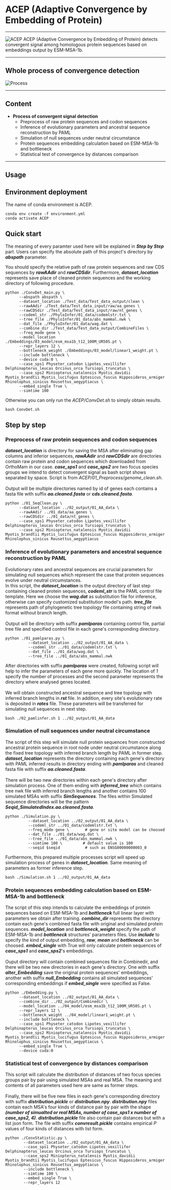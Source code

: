 # ACEP (Adaptive Convergence by Embedding of Protein)
***
![ACEP](ACEP.png)
ACEP (Adaptive Convergence by Embedding of Protein) detects convergent signal among homologous protein sequences based on embeddings output by ESM-MSA-1b. 
***
## Whole process of convergence detection
![Process](ConvCal.png)
***
## Content
- **Process of convergent signal detection**
  - Preprocess of raw protein sequences and codon sequences
  - Inference of evolutionary parameters and ancestral sequence reconstruction by PAML
  - Simulation of null sequences under neutral circumstance
  - Protein sequences embedding calculation based on ESM-MSA-1b and bottleneck
  - Statistical test of convergence by distances comparison

***
## Usage
## Environment deployment
The name of conda environment is ACEP.
```shell
conda env create -f environment.yml
conda activate ACEP
```
## Quick start
The meaning of every paramter used here will be explained in ***Step by Step*** part. Users can specify the absolute path of this project's directory by ***abspath*** parameter.
<br>

You should specify the relative path of raw protein sequences and raw CDS sequences by ***rawAAdir*** and ***rawCDSdir***. Furthermore, ***dataset_location*** represents save place of cleaned protein sequences and the working directory of following procedure.
```shell
python ./ConvDet_main.py \
      --abspath abspath \
      --dataset_location ./Test_data/Test_data_output/clean \
      --rawAAdir ./Test_data/Test_data_input/raw/aa_genes \
      --rawCDSdir ./Test_data/Test_data_input/raw/nt_genes \
      --codeml_str ./PhyloInfer/01_data/codemlstr.txt \
      --tree_file ./PhyloInfer/01_data/abs_mammal.nwk \
      --dat_file ./PhyloInfer/01_data/wag.dat \
      --combine_dir ./Test_data/Test_data_output/CombineFiles \
      --freq_mode gene \
      --model_location ./Embeddings/03_model/esm_msa1b_t12_100M_UR50S.pt \
      --repr_layers 12 \
      --bottleneck_weight ./Embeddings/03_model/linear1_weight.pt \
      --include bottleneck \
      --device cuda:0 \
      --case_sps1 Physeter_catodon Lipotes_vexillifer Delphinapterus_leucas Orcinus_orca Tursiops_truncatus \
      --case_sps2 Miniopterus_natalensis Myotis_davidii Myotis_brandtii Myotis_lucifugus Eptesicus_fuscus Hipposideros_armiger Rhinolophus_sinicus Rousettus_aegyptiacus \
      --embed_single True \
      --simtime 100
```
Otherwise you can only run the *ACEP/ConvDet.sh* to simply obtain results.
```shell
bash ConvDet.sh
```

## Step by step
### Preprocess of raw protein sequences and codon sequences
***dataset_location*** is directory for saving the MSA after eliminating gap columns and inferior sequences, ***rawAAdir*** and ***rawCDSdir*** are directories contain raw protein and codon sequences which downloaded from OrthoMam in our case. ***case_sps1*** and ***case_sps2*** are two focus species groups we intend to detect convergent signal as bash script shows separated by space. Script is from *ACEP/01_Preprocess/genome_clean.sh*.
<br><br>
Output will be multiple directories named by id of genes each contains a fasta file with suffix ***aa.cleaned.fasta*** or ***cds.cleaned.fasta***.
```shell
python ./01_SeqClean.py \
	  --dataset_location ../02_output/01_AA_data \
	  --rawAAdir ../01_data/aa_genes \
	  --rawCDSdir ../01_data/nt_genes \
	  --case_sps1 Physeter_catodon Lipotes_vexillifer Delphinapterus_leucas Orcinus_orca Tursiops_truncatus \
	  --case_sps2 Miniopterus_natalensis Myotis_davidii Myotis_brandtii Myotis_lucifugus Eptesicus_fuscus Hipposideros_armiger Rhinolophus_sinicus Rousettus_aegyptiacus
```
### Inference of evolutionary parameters and ancestral sequence reconstruction by PAML
Evolutionary rates and ancestral sequences are crucial parameters for simulating null sequences which represent the case that protein sequences evolve under neutral circumstances.
<br>
In this script, the ***dataset_location*** is the output directory of last step containing cleaned protein sequences, ***codeml_str*** is the PAML control file template. Here we choose the ***wag.dat*** as substitution file for inference, otherwise can specify customized substitution model's path. ***tree_file*** represents path of phylogenetic tree topology file containing string of nwk format without branch length.
<br><br>
Output will be directory with suffix ***pamlparas*** containing control file, partial tree file and specified control file in each gene's corresponding directory. 
```shell
python ./01_pamlparas.py \
          --dataset_location ../02_output/01_AA_data \
          --codeml_str ../01_data/codemlstr.txt \
          --dat_file ../01_data/wag.dat \
          --tree_file ../01_data/abs_mammal.nwk
```
After directories with suffix ***pamlparas*** were created, following script will help to infer the parameters of each gene more quickly. The location of *1* specify the number of processes and the second parameter represents the directory where analysed genes located.
<br><br>
We will obtain constructed ancestral sequence and tree topology with inferred branch lengths in ***rst*** file. In addition, every site's evolutionary rate is deposited in ***rates*** file. These parameters will be transferred for simulating null sequences in next step.
```shell
bash ./02_pamlinfer.sh 1 ../02_output/01_AA_data
```

### Simulation of null sequences under neutral circumstance
The script of this step will simulate null protein sequences from constructed ancestral protein sequence in root node under neutral circumstance along the fixed tree topology with inferred branch length by PAML in former step.
***dataset_location*** represents the directory containing each gene's directory with PAML inferred results in directory ending with ***pamlparas*** and cleaned fasta file with suffix ***aa.cleaned.fasta***.
<br><br>
There will be two new directories within each gene's directory after simulation process. One of them ending with ***inferred_tree*** which contains tree nwk file with inferred branch lengths and another contains 100 simulated MSAs with suffix ***SimSequences***. The files within Simulated sequence directories will be the pattern ***Seqid_SimulatedIndex.aa.cleaned.fasta***.
```shell
python ./Simulation.py \
          --dataset_location ../02_output/01_AA_data \
          --codeml_str ../01_data/codemlstr.txt \
          --freq_mode gene \       # gene or site model can be choosed
          --dat_file ../01_data/wag.dat \
          --tree_file ../01_data/abs_mammal.nwk \
          --simtime 100 \         # default value is 100
          --seqid $seqid           # such as ENSG00000000003_0
```
Furthermore, this prepared multiple processes script will speed up simulation process of genes in ***dataset_location***. Same meaning of parameters as former inference step.
```shell
bash ./Simulation.sh 1 ../02_output/01_AA_data
```

### Protein sequences embedding calculation based on ESM-MSA-1b and bottleneck
The script of this step intends to calculate the embeddings of protein sequences based on ESM-MSA-1b and ***bottleneck*** full linear layer with parameters we obtain after training. ***combine_dir*** represents the directory contain each gene's combined fasta file with original and simulated protein sequences. ***model_location*** and ***bottleneck_weight*** specify the path of ESM-MSA-1b and ***bottleneck*** structures' parameters files. Use ***include*** to specify the kind of output embedding, ***raw***, ***mean*** and ***bottleneck*** can be choosed. ***embed_single*** with True will only calculate protein sequences of ***case_sps1*** and ***case_sps2***'s embeddings.
<br><br>
Ouput directory will contain combined sequences file in Combinedir, and there will be two new directories in each gene's directory. One with suffix ***alter_Embedding*** save the original protein sequences' embeddings, another with suffix ***null_Embedding*** contains all simulated sequences' corresponding embeddings if ***embed_single*** were specified as False.
```shell
python ./Embedding.py \
      --dataset_location ../02_output/01_AA_data \
      --combine_dir ../02_output/Combinedir \
      --model_location ../04_model/esm_msa1b_t12_100M_UR50S.pt \
      --repr_layers 12 \
      --bottleneck_weight ../04_model/linear1_weight.pt \
      --include bottleneck \
      --case_sps1 Physeter_catodon Lipotes_vexillifer Delphinapterus_leucas Orcinus_orca Tursiops_truncatus \
      --case_sps2 Miniopterus_natalensis Myotis_davidii Myotis_brandtii Myotis_lucifugus Eptesicus_fuscus Hipposideros_armiger Rhinolophus_sinicus Rousettus_aegyptiacus \
      --embed_single True \
      --device cuda:0

```
### Statistical test of convergence by distances comparison
This script will calculate the distribution of distances of two focus species groups pair by pair using simulated MSAs and real MSA. The meaning and contents of all parameters used here are same as former steps.
<br><br>
Finally, there will be five new files in each gene's corresponding directory with suffix ***distribution.pickle*** or ***distribution.npy***. ***distribution.npy*** files contain each MSA's four kinds of distance pair by pair with the shape ***(number of simualted or real MSAs, number of case_sps1 x number of  case_sps2, 4)***. ***distribution.pickle*** file also contain pair distances but with a list json form. The file with suffix ***convresult.pickle*** contains empirical *P* values of four kinds of distances with list form.
```shell
python ./ConvStatistic.py \
        --dataset_location ../02_output/01_AA_data \
        --case_sps1 Physeter_catodon Lipotes_vexillifer Delphinapterus_leucas Orcinus_orca Tursiops_truncatus \
        --case_sps2 Miniopterus_natalensis Myotis_davidii Myotis_brandtii Myotis_lucifugus Eptesicus_fuscus Hipposideros_armiger Rhinolophus_sinicus Rousettus_aegyptiacus \
        --include bottleneck \
        --simtime 100 \
        --embed_single True \
        --repr_layers 12
```
